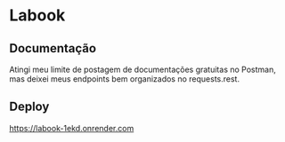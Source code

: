 # Labook

## Documentação
Atingi meu limite de postagem de documentações gratuitas no Postman, mas deixei meus endpoints bem organizados no requests.rest.

## Deploy
https://labook-1ekd.onrender.com
